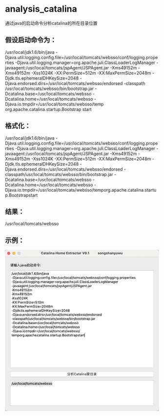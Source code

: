 # analysis_catalina
通过java的启动命令分析catalina的所在目录位置

## 假设启动命令为：
/usr/local/jdk1.6/bin/java -Djava.util.logging.config.file=/usr/local/tomcats/websso/conf/logging.properties -Djava.util.logging.manager=org.apache.juli.ClassLoaderLogManager -javaagent:/usr/local/tomcats/jspAgent/JSPAgent.jar -Xms49152m -Xmx49152m -Xss1024K -XX:PermSize=512m -XX:MaxPermSize=2048m -Djdk.tls.ephemeralDHKeySize=2048 -Djava.endorsed.dirs=/usr/local/tomcats/websso/endorsed -classpath /usr/local/tomcats/websso/bin/bootstrap.jar -Dcatalina.base=/usr/local/tomcats/websso -Dcatalina.home=/usr/local/tomcats/websso -Djava.io.tmpdir=/usr/local/tomcats/websso/temp org.apache.catalina.startup.Bootstrap start


## 格式化：
/usr/local/jdk1.6/bin/java
-Djava.util.logging.config.file=/usr/local/tomcats/websso/conf/logging.properties
-Djava.util.logging.manager=org.apache.juli.ClassLoaderLogManager
-javaagent:/usr/local/tomcats/jspAgent/JSPAgent.jar
-Xms49152m
-Xmx49152m
-Xss1024K
-XX:PermSize=512m
-XX:MaxPermSize=2048m
-Djdk.tls.ephemeralDHKeySize=2048
-Djava.endorsed.dirs=/usr/local/tomcats/websso/endorsed
-classpath/usr/local/tomcats/websso/bin/bootstrap.jar
-Dcatalina.base=/usr/local/tomcats/websso
-Dcatalina.home=/usr/local/tomcats/websso
-Djava.io.tmpdir=/usr/local/tomcats/websso/temporg.apache.catalina.startup.Bootstrapstart




## 结果：
/usr/local/tomcats/websso



## 示例：

![示例图片](picture1.png)

